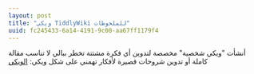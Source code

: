 ```yaml
---
layout: post
title: "ويكي TiddlyWiki للملحوظات"
uuid: fc245433-6a14-4191-9c00-aa67ff1179f4
---
```


أنشأت "ويكي شخصية" مخصصة لتدوين أي فكرة مشتتة تخطر ببالي لا تناسب مقالة كاملة أو تدوين شروحات قصيرة لأفكار تهمني على شكل ويكي:
[الويكي](curious/index.html)
